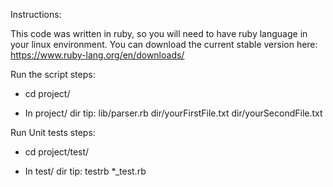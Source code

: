 Instructions:

This code was written in ruby, so you will need to have ruby language in your linux environment. 
You can download the current stable version here: https://www.ruby-lang.org/en/downloads/

Run the script steps:
 
 - cd project/
 
 - In project/ dir    tip: lib/parser.rb dir/yourFirstFile.txt dir/yourSecondFile.txt

Run Unit tests steps:

 - cd project/test/
 
 - In test/ dir    tip: testrb *_test.rb
